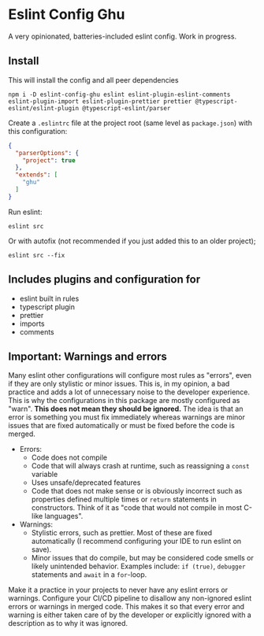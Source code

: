 # Eslint Config Ghu

A very opinionated, batteries-included eslint config. Work in progress.

## Install

This will install the config and all peer dependencies
```shell
npm i -D eslint-config-ghu eslint eslint-plugin-eslint-comments eslint-plugin-import eslint-plugin-prettier prettier @typescript-eslint/eslint-plugin @typescript-eslint/parser
```

Create a `.eslintrc` file at the project root (same level as `package.json`) with this configuration:

```json
{
  "parserOptions": {
    "project": true
  },
  "extends": [
    "ghu"
  ]
}
```

Run eslint:

```shell
eslint src
```

Or with autofix (not recommended if you just added this to an older project);

```shell
eslint src --fix
```

## Includes plugins and configuration for

* eslint built in rules
* typescript plugin
* prettier
* imports
* comments


## **Important**: Warnings and errors

Many eslint other configurations will configure most rules as "errors", even if they are only stylistic or minor issues. This is, in my opinion, a bad practice and adds a lot of unnecessary noise to the developer experience. This is why the configurations in this package are mostly configured as "warn". **This does not mean they should be ignored.** The idea is that an error is something you must fix immediately whereas warnings are minor issues that are fixed automatically or must be fixed before the code is merged. 

* Errors: 
  * Code does not compile
  * Code that will always crash at runtime, such as reassigning a `const` variable
  * Uses unsafe/deprecated features
  * Code that does not make sense or is obviously incorrect such as properties defined multiple times or `return` statements in constructors. Think of it as "code that would not compile in most C-like languages".
* Warnings:
  * Stylistic errors, such as prettier. Most of these are fixed automatically (I recommend configuring your IDE to run eslint on save).
  * Minor issues that do compile, but may be considered code smells or likely unintended behavior. Examples include: `if (true)`, `debugger` statements and `await` in a `for`-loop. 

Make it a practice in your projects to never have any eslint errors or warnings. Configure your CI/CD pipeline to disallow any non-ignored eslint errors or warnings in merged code. This makes it so that every error and warning is either taken care of by the developer or explicitly ignored with a description as to why it was ignored. 

